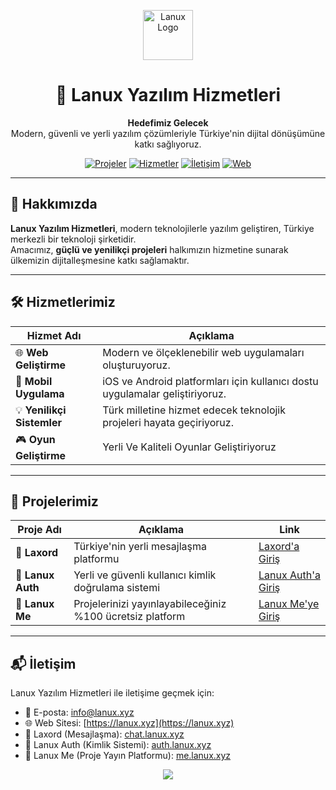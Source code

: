 <p align="center">
  <img src="https://nylithra.blogspot.com/favicon.ico" alt="Lanux Logo" width="80">
</p>

<h1 align="center">🚀 Lanux Yazılım Hizmetleri</h1>

<p align="center">
  <strong>Hedefimiz Gelecek</strong><br/>
  Modern, güvenli ve yerli yazılım çözümleriyle Türkiye'nin dijital dönüşümüne katkı sağlıyoruz.
</p>

<p align="center">
  <a href="#projeler"><img src="https://img.shields.io/badge/📁%20Projelerimize%20Göz%20Atın-1e3a8a?style=for-the-badge&logo=github" alt="Projeler"></a>
  <a href="#hizmetler"><img src="https://img.shields.io/badge/🛠️%20Hizmetlerimiz-1e40af?style=for-the-badge" alt="Hizmetler"></a>
  <a href="#iletisim"><img src="https://img.shields.io/badge/✉️%20İletişime%20Geçin-2563eb?style=for-the-badge" alt="İletişim"></a>
  <a href="https://lanux.xyz" target="_blank"><img src="https://img.shields.io/badge/🌐%20Web%20Sitemiz-0ea5e9?style=for-the-badge" alt="Web"></a>
</p>

---

## 🧠 Hakkımızda

**Lanux Yazılım Hizmetleri**, modern teknolojilerle yazılım geliştiren, Türkiye merkezli bir teknoloji şirketidir.  
Amacımız, **güçlü ve yenilikçi projeleri** halkımızın hizmetine sunarak ülkemizin dijitalleşmesine katkı sağlamaktır.

---

## 🛠️ Hizmetlerimiz <a name="hizmetler"></a>

| Hizmet Adı           | Açıklama |
|----------------------|----------|
| 🌐 **Web Geliştirme**   | Modern ve ölçeklenebilir web uygulamaları oluşturuyoruz. |
| 📱 **Mobil Uygulama**  | iOS ve Android platformları için kullanıcı dostu uygulamalar geliştiriyoruz. |
| 💡 **Yenilikçi Sistemler** | Türk milletine hizmet edecek teknolojik projeleri hayata geçiriyoruz. |
| 🎮 **Oyun Geliştirme** | Yerli Ve Kaliteli Oyunlar Geliştiriyoruz |

---

## 🚀 Projelerimiz <a name="projeler"></a>

| Proje Adı | Açıklama | Link |
|----------|----------|------|
| **💬 Laxord** | Türkiye'nin yerli mesajlaşma platformu | [Laxord'a Giriş](https://chat.lanux.xyz) |
| **🔐 Lanux Auth** | Yerli ve güvenli kullanıcı kimlik doğrulama sistemi | [Lanux Auth'a Giriş](https://auth.lanux.xyz) |
| **📝 Lanux Me** | Projelerinizi yayınlayabileceğiniz %100 ücretsiz platform | [Lanux Me'ye Giriş](https://me.lanux.xyz) |

---

## 📬 İletişim

Lanux Yazılım Hizmetleri ile iletişime geçmek için:

- 📧 E-posta: [info@lanux.xyz](mailto:info@lanux.xyz)
- 🌐 Web Sitesi: [https://lanux.xyz](https://lanux.xyz)
- 💬 Laxord (Mesajlaşma): [chat.lanux.xyz](https://chat.lanux.xyz)
- 🔐 Lanux Auth (Kimlik Sistemi): [auth.lanux.xyz](https://auth.lanux.xyz)
- 📝 Lanux Me (Proje Yayın Platformu): [me.lanux.xyz](https://me.lanux.xyz)


<p align="center"> <img src="https://img.shields.io/badge/Made%20with%20❤️%20by-Lanux%20Yazılım%20Hizmetleri-blue?style=flat-square"> </p>
